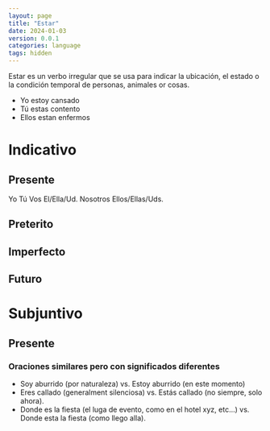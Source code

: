 ```yaml
---
layout: page
title: "Estar"
date: 2024-01-03
version: 0.0.1
categories: language
tags: hidden
---
```


Estar es un verbo irregular que se usa para indicar la ubicación, el estado o la
condición temporal de personas, animales or cosas.

- Yo estoy cansado
- Tú estas contento
- Ellos estan enfermos

# Indicativo

## Presente

Yo 
Tú
Vos
El/Ella/Ud.
Nosotros
Ellos/Ellas/Uds.

## Preterito

## Imperfecto

## Futuro

# Subjuntivo

## Presente

### Oraciones similares pero con significados diferentes

- Soy aburrido (por naturaleza) vs. Estoy aburrido (en este momento)
- Eres callado (generalment silenciosa) vs. Estás callado (no siempre, solo ahora).
- Donde es la fiesta (el luga de evento, como en el hotel xyz, etc...) vs. Donde esta la fiesta (como llego alla).
